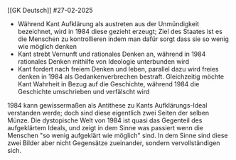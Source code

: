 [[GK Deutsch]]
#27-02-2025 

- Während Kant Aufklärung als austreten aus der Unmündigkeit bezeichnet, wird in 1984 diese gezieht erzeugt; Ziel des Staates ist es die Menschen zu kontrollieren indem man dafür sorgt dass sie so wenig wie möglich denken
- Kant strebt Vernunft und rationales Denken an, während in 1984 rationales Denken mithilfe von Ideologie unterbunden wird
- Kant fordert nach freiem Denken und leben, parallel dazu wird freies denken in 1984 als Gedankenverbrechen bestraft. Gleichzeitig möchte Kant Wahrheit in Bezug auf die Geschichte, während 1984 die Geschichte umschrieben und verfälscht wird

1984 kann gewissermaßen als Antithese zu Kants Aufklärungs-Ideal verstanden werde; doch sind diese eigentlich zwei Seiten der selben Münze. Die dystopische Welt von 1984 ist quasi das Gegenteil des aufgeklärtem Ideals, und zeigt in dem Sinne was passiert wenn die Menschen "so wenig aufgeklärt wie möglich" sind. In dem Sinne sind diese zwei Bilder aber nicht Gegensätze zueinander, sondern vervollständigen sich.